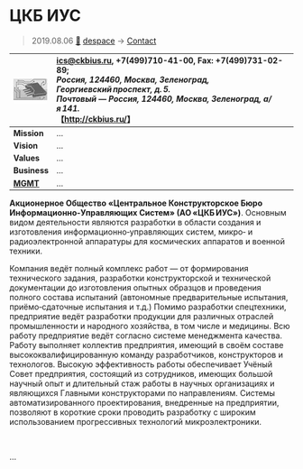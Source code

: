 # ЦКБ ИУС
> 2019.08.06 [🚀](../../index/index.md) [despace](../index.md) → [Contact](../contact.md)

|[![](../f/contact/c/ckb_ius_logo1_thumb.webp)](../f/contact/c/ckb_ius_logo1.webp)|<ics@ckbius.ru>, +7(499)710-41-00, Fax: +7(499)731-02-89;<br> *Россия, 124460, Москва, Зеленоград, Георгиевский проспект, д. 5.<br> Почтовый — Россия, 124460, Москва, Зеленоград, а/я 141.*<br> 【<http://ckbius.ru/>】|
|:-|:-|
|**Mission**|…|
|**Vision**|…|
|**Values**|…|
|**Business**|…|
|**[MGMT](../mgmt.md)**|…|

**Акционерное Общество «Центральное Конструкторское Бюро Информационно‑Управляющих Систем» (АО «ЦКБ ИУС»)**. Основным видом деятельности являются разработки в области создания и изготовления информационно‑управляющих систем, микро‑ и радиоэлектронной аппаратуры для космических аппаратов и военной техники.

Компания ведёт полный комплекс работ — от формирования технического задания, разработки конструкторской и технической документации до изготовления опытных образцов и проведения полного состава испытаний (автономные предварительные испытания, приёмо‑сдаточные испытания и т.д.) Помимо разработки спецтехники, предприятие ведёт разработки продукции для различных отраслей промышленности и народного хозяйства, в том числе и медицины. Всю работу предприятие ведёт согласно системе менеджмента качества.  
Работу выполняет коллектив предприятия, имеющий в своём составе высококвалифицированную команду разработчиков, конструкторов и технологов. Высокую эффективность работы обеспечивает Учёный Совет предприятия, состоящий из сотрудников, имеющих большой научный опыт и длительный стаж работы в научных организациях и являющихся Главными конструкторами по направлениям. Системы автоматизированного проектирования, внедренные на предприятии, позволяют в короткие сроки проводить разработку с широким использованием прогрессивных технологий микроэлектроники.



<p style="page-break-after:always"> </p>

…

